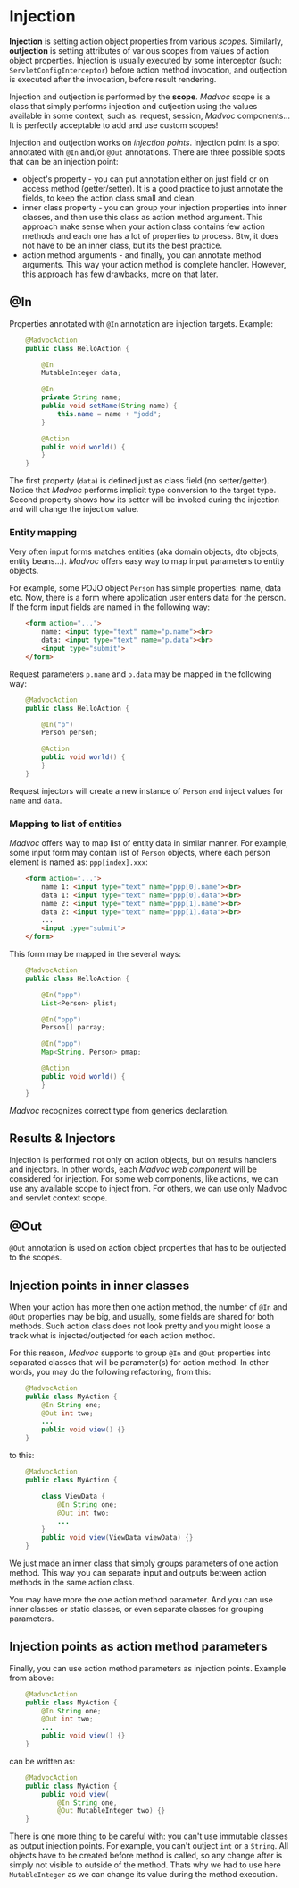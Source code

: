 # Injection

**Injection** is setting action object properties from various _scopes_. Similarly, **outjection** is setting attributes of various scopes from values of action object properties. Injection is usually executed by some interceptor (such: `ServletConfigInterceptor`) before action method invocation, and outjection is executed after the invocation, before result rendering.

Injection and outjection is performed by the **scope**. *Madvoc* scope is a class that simply performs injection and outjection using the values available in some context; such as: request, session, *Madvoc* components... It is perfectly acceptable to add and use custom scopes!

Injection and outjection works on _injection points_. Injection point is a spot annotated with `@In` and/or `@Out` annotations. There are three possible spots that can be an injection point:

+ object's property - you can put annotation either on just field or on access method (getter/setter). It is a good practice to just annotate the fields, to keep the action class small and clean.
+ inner class property - you can group your injection properties into inner classes, and then use this class as action method argument. This approach make sense when your action class contains few action methods and each one has a lot of properties to process. Btw, it does not have to be an inner class, but its the best practice.
+ action method arguments - and finally, you can annotate method arguments. This way your action method is complete handler. However, this approach has few drawbacks, more on that later.


## @In

Properties annotated with `@In` annotation are injection targets. Example:

~~~~~ java
    @MadvocAction
    public class HelloAction {

    	@In
    	MutableInteger data;

    	@In
    	private String name;
    	public void setName(String name) {
    		this.name = name + "jodd";
    	}

    	@Action
    	public void world() {
    	}
    }
~~~~~

The first property (`data`) is defined just as class field (no setter/getter). Notice that *Madvoc* performs implicit type conversion to the target type. Second property shows how its setter will be invoked during the injection and will change the injection value.

### Entity mapping

Very often input forms matches entities (aka domain objects, dto objects, entity beans...). *Madvoc* offers easy way to map input parameters to entity objects.

For example, some POJO object `Person` has simple properties: name, data etc. Now, there is a form where application user enters data for the person. If the form input fields are named in the following way:

~~~~~ html
    <form action="...">
    	name: <input type="text" name="p.name"><br>
    	data: <input type="text" name="p.data"><br>
    	<input type="submit">
    </form>
~~~~~

Request parameters `p.name` and `p.data` may be mapped in the following way:

~~~~~ java
    @MadvocAction
    public class HelloAction {

    	@In("p")
    	Person person;

    	@Action
    	public void world() {
    	}
    }
~~~~~

Request injectors will create a new instance of `Person` and inject values for `name` and `data`.

### Mapping to list of entities

*Madvoc* offers way to map list of entity data in similar manner. For example, some input form may contain list of `Person` objects, where each person element is named as: `ppp[index].xxx`:

~~~~~ html
    <form action="...">
    	name 1: <input type="text" name="ppp[0].name"><br>
    	data 1: <input type="text" name="ppp[0].data"><br>
    	name 2: <input type="text" name="ppp[1].name"><br>
    	data 2: <input type="text" name="ppp[1].data"><br>
    	...
    	<input type="submit">
    </form>
~~~~~

This form may be mapped in the several ways:

~~~~~ java
    @MadvocAction
    public class HelloAction {

    	@In("ppp")
    	List<Person> plist;

    	@In("ppp")
    	Person[] parray;

    	@In("ppp")
    	Map<String, Person> pmap;

    	@Action
    	public void world() {
    	}
    }
~~~~~

*Madvoc* recognizes correct type from generics declaration.

## Results & Injectors

Injection is performed not only on action objects, but on results handlers and injectors. In other words, each *Madvoc* _web component_ will be considered for injection. For some web components, like actions, we can use any available scope to inject from. For others, we can use only Madvoc and servlet context scope.

## @Out

`@Out` annotation is used on action object properties that has to be outjected to the scopes.

## Injection points in inner classes

When your action has more then one action method, the number of `@In` and `@Out` properties may be big, and usually, some fields are shared for both methods. Such action class does not look pretty and you might loose a track what is injected/outjected for each action method.

For this reason, *Madvoc* supports to group `@In` and `@Out` properties into separated classes that will be parameter(s) for action method. In other words, you may do the following refactoring, from this:

~~~~~ java
	@MadvocAction
	public class MyAction {
		@In String one;
		@Out int two;
		...
		public void view() {}
	}
~~~~~

to this:

~~~~~ java
	@MadvocAction
	public class MyAction {

		class ViewData {
			@In String one;
			@Out int two;
			...
		}
		public void view(ViewData viewData) {}
	}
~~~~~

We just made an inner class that simply groups parameters of one action method. This way you can separate input and outputs between action methods in the same action class.

You may have more the one action method parameter. And you can use inner classes or static classes, or even separate classes for grouping parameters.

## Injection points as action method parameters

Finally, you can use action method parameters as injection points. Example from above:

~~~~~ java
    @MadvocAction
    public class MyAction {
        @In String one;
        @Out int two;
        ...
        public void view() {}
    }
~~~~~

can be written as:

~~~~~ java
    @MadvocAction
    public class MyAction {
        public void view(
            @In String one,
            @Out MutableInteger two) {}
    }
~~~~~

There is one more thing to be careful with: you can't use immutable classes as output injection points. For example, you can't outject `int` or a `String`. All objects have to be created before method is called, so any change after is simply not visible to outside of the method. Thats why we had to use here `MutableInteger` as we can change its value during the method execution.

